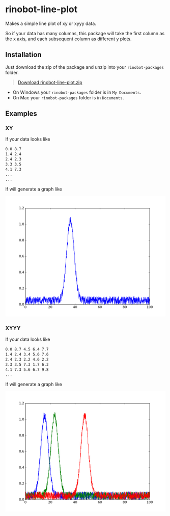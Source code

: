 # rinobot-line-plot

Makes a simple line plot of xy or xyyy data.

So if your data has many columns, this package will take  the
first column as the x axis, and each subsequent column as
different y plots.

## Installation

Just download the zip of the package and unzip into your `rinobot-packages` folder.

> [Download rinobot-line-plot.zip](https://github.com/rinocloud/rinobot-line-plot/archive/master.zip)

- On Windows your `rinobot-packages` folder is in `My Documents`.
- On Mac your `rinobot-packages` folder is in `Documents`.

## Examples

### XY

If your data looks like

```
0.0 8.7
1.4 2.4
2.4 2.3
3.3 3.5
4.1 7.3
...
...
```

If will generate a graph like

<img src="examples/xy.png" width="600">

### XYYY

If your data looks like

```
0.0 8.7 4.5 6.4 7.7
1.4 2.4 3.4 5.6 7.6
2.4 2.3 2.2 4.6 2.2
3.3 3.5 7.3 1.7 6.3
4.1 7.3 5.6 6.7 9.8
...
```

If will generate a graph like

<img src="examples/xyyy.png" width="600">
